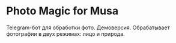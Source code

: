 # Photo Magic for Musa
Telegram-бот для обработки фото. Демоверсия. Обрабатывает фотографии в двух режимах: лицо и природа.
